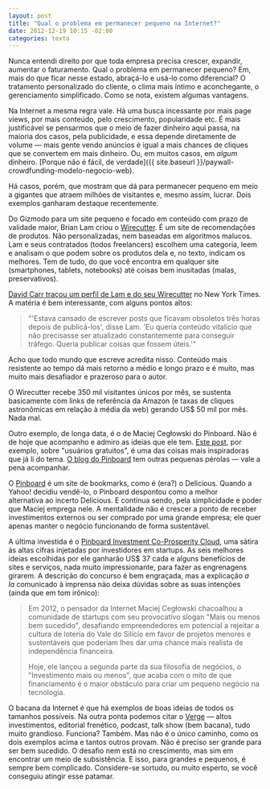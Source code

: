 ```yaml
---
layout: post
title: "Qual o problema em permanecer pequeno na Internet?"
date: 2012-12-19 10:15 -02:00
categories: texto
---
```

Nunca entendi direito por que toda empresa precisa crescer, expandir, aumentar o faturamento. Qual o problema em permanecer pequeno? Em, mais do que ficar nesse estado, abraçá-lo e usá-lo como diferencial? O tratamento personalizado do cliente, o clima mais íntimo e aconchegante, o gerenciamento simplificado. Como se nota, existem algumas vantagens.

Na Internet a mesma regra vale. Há uma busca incessante por mais page views, por mais conteúdo, pelo crescimento, popularidade etc. É mais justificável se pensarmos que o meio de fazer dinheiro aqui passa, na maioria dos casos, pela publicidade, e essa depende diretamente de volume — mais gente vendo anúncios é igual a mais chances de cliques que se convertem em mais dinheiro. Ou, em muitos casos, em _algum_ dinheiro. [Porque não é fácil, de verdade]({{ site.baseurl }}/paywall-crowdfunding-modelo-negocio-web).

Há casos, porém, que mostram que dá para permanecer pequeno em meio a gigantes que atraem milhões de visitantes e, mesmo assim, lucrar. Dois exemplos ganharam destaque recentemente.

Do Gizmodo para um site pequeno e focado em conteúdo com prazo de validade maior, Brian Lam criou o [Wirecutter](http://thewirecutter.com/). É um site de recomendações de produtos. Não personalizadas, nem baseadas em algoritmos malucos. Lam e seus contratados (todos freelancers) escolhem uma categoria, leem e analisam o que podem sobre os produtos dela e, no texto, indicam os melhores. Tem de tudo, do que você encontra em qualquer site (smartphones, tablets, notebooks) até coisas bem inusitadas (malas, preservativos).

[David Carr traçou um perfil de Lam e do seu Wirecutter](http://www.nytimes.com/2012/12/17/business/media/buffeted-by-the-web-but-now-riding-it.html?_r=0) no New York Times. A matéria é bem interessante, com alguns pontos altos:

> "'Estava cansado de escrever posts que ficavam obsoletos três horas depois de publicá-los', disse Lam. 'Eu queria conteúdo vitalício que não precisasse ser atualizado constantemente para conseguir tráfego. Queria publicar coisas que fossem úteis.'"

Acho que todo mundo que escreve acredita nisso. Conteúdo mais resistente ao tempo dá mais retorno a médio e longo prazo e é muito, mas muito mais desafiador e prazeroso para o autor.

O Wirecutter recebe 350 mil visitantes únicos por mês, se sustenta basicamente com links de referência da Amazon (e taxas de cliques astronômicas em relação à média da web) gerando US$ 50 mil por mês. Nada mal.

Outro exemplo, de longa data, é o de Maciej Cegłowski do Pinboard. Não é de hoje que acompanho e admiro as ideias que ele tem. [Este post](http://blog.pinboard.in/2011/12/don_t_be_a_free_user/), por exemplo, sobre "usuários gratuitos", é uma das coisas mais inspiradoras que já li do tema. [O blog do Pinboard](http://blog.pinboard.in/) tem outras pequenas pérolas — vale a pena acompanhar.

O [Pinboard](http://pinboard.in/) é um site de bookmarks, como é (era?) o Delicious. Quando a Yahoo! decidiu vendê-lo, o Pinboard despontou como a melhor alternativa ao incerto Delicious. E continua sendo, pela simplicidade e poder que Maciej emprega nele. A mentalidade não é crescer a ponto de receber investimentos externos ou ser comprado por uma grande empresa; ele quer apenas manter o negócio funcionando de forma sustentável.

A última investida é o [Pinboard Investment Co-Prosperity Cloud](http://static.pinboard.in/prosperity_cloud.htm), uma sátira às altas cifras injetadas por investidores em startups. As seis melhores ideias escolhidas por ele ganharão US$ 37 cada e alguns benefícios de sites e serviços, nada muito impressionante, para fazer as engrenagens girarem. A descrição do concurso é bem engraçada, mas a explicação _a la_ comunicado à imprensa não deixa dúvidas sobre as suas intenções (ainda que em tom irônico):

> Em 2012, o pensador da Internet Maciej Cegłowski chacoalhou a comunidade de startups com seu provocativo slogan "Mais ou menos bem sucedido", desafiando empreendedores em potencial a rejeitar a cultura de loteria do Vale do Silício em favor de projetos menores e sustentáveis que poderiam lhes dar uma chance mais realista de independência financeira.
>
> Hoje, ele lançou a segunda parte da sua filosofia de negócios, o "Investimento mais ou menos", que acaba com o mito de que financiamento é o maior obstáculo para criar um pequeno negócio na tecnologia.

O bacana da Internet é que há exemplos de boas ideias de todos os tamanhos possíveis. Na outra ponta podemos citar o [Verge](http://www.theverge.com) — altos investimentos, editorial frenético, podcast, talk show (bem bacana), tudo muito grandioso. Funciona? Também. Mas não é o único caminho, como os dois exemplos acima e tantos outros provam. Não é preciso ser grande para ser bem sucedido. O desafio nem está no crescimento, mas sim em encontrar um meio de subsistência. E isso, para grandes e pequenos, é sempre bem complicado. Considere-se sortudo, ou muito esperto, se você conseguiu atingir esse patamar.
